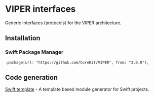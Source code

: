 # VIPER interfaces

Generic interfaces (protocols) for the VIPER architecture.


## Installation

### Swift Package Manager

```
.package(url: "https://github.com/CoreKit/VIPER", from: "3.0.0"),
```


## Code generation

[Swift template](https://github.com/binarybirds/swift-template) - A template based module generator for Swift projects.

